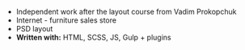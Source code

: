 * Independent work after the layout course from Vadim Prokopchuk
* Internet - furniture sales store
* PSD layout
* **Written with:** HTML, SCSS, JS, Gulp + plugins
